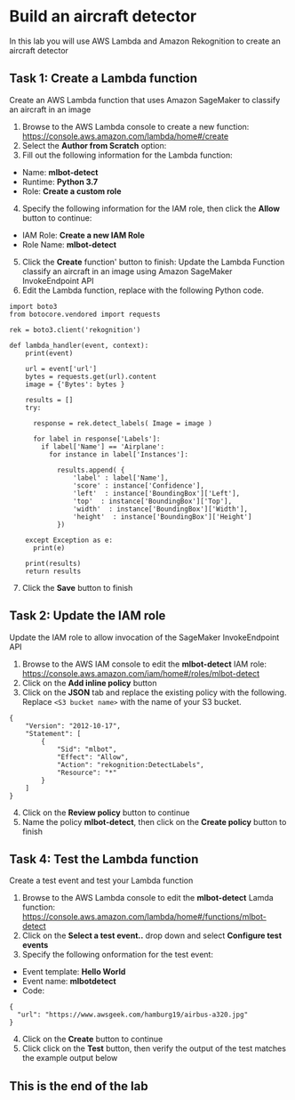 # Build an aircraft detector
In this lab you will use AWS Lambda and Amazon Rekognition to create an aircraft detector

## Task 1: Create a Lambda function
Create an AWS Lambda function that uses Amazon SageMaker to classify an aircraft in an image
1. Browse to the AWS Lambda console to create a new function: https://console.aws.amazon.com/lambda/home#/create
2. Select the **Author from Scratch** option:
3. Fill out the following information for the Lambda function:
* Name: **mlbot-detect**
* Runtime: **Python 3.7**
* Role: **Create a custom role**
4. Specify the following information for the IAM role, then click the **Allow** button to continue:
* IAM Role: **Create a new IAM Role**
* Role Name: **mlbot-detect**
5. Click the **Create** function' button to finish:
Update the Lambda Function classify an aircraft in an image using Amazon SageMaker InvokeEndpoint API
6. Edit the Lambda function, replace with the following Python code. 
```
import boto3
from botocore.vendored import requests

rek = boto3.client('rekognition')

def lambda_handler(event, context):
    print(event)
    
    url = event['url']
    bytes = requests.get(url).content
    image = {'Bytes': bytes }
    
    results = []
    try:
        
      response = rek.detect_labels( Image = image )

      for label in response['Labels']:
        if label['Name'] == 'Airplane':
          for instance in label['Instances']:

            results.append( { 
                'label' : label['Name'],
                'score' : instance['Confidence'],
                'left'  : instance['BoundingBox']['Left'],
                'top'  : instance['BoundingBox']['Top'],
                'width'  : instance['BoundingBox']['Width'],
                'height'  : instance['BoundingBox']['Height']
            })

    except Exception as e:
      print(e)

    print(results)
    return results
```
7. Click the **Save** button to finish

## Task 2: Update the IAM role
Update the IAM role to allow invocation of the SageMaker InvokeEndpoint API
1. Browse to the AWS IAM console to edit the **mlbot-detect** IAM role: https://console.aws.amazon.com/iam/home#/roles/mlbot-detect
2. Click on the **Add inline policy** button
3. Click on the **JSON** tab and replace the existing policy with the following. Replace ```<S3 bucket name>``` with the name of your S3 bucket.

```
{
    "Version": "2012-10-17",
    "Statement": [
        {
            "Sid": "mlbot",
            "Effect": "Allow",
            "Action": "rekognition:DetectLabels",
            "Resource": "*"
        }
    ]
}
```
4. Click on the **Review policy** button to continue
5. Name the policy **mlbot-detect**, then click on the **Create policy** button to finish

## Task 4: Test the Lambda function
Create a test event and test your Lambda function 
1. Browse to the AWS Lambda console to edit the **mlbot-detect** Lamda function: https://console.aws.amazon.com/lambda/home#/functions/mlbot-detect
2. Click on the **Select a test event..** drop down and select **Configure test events**
3. Specify the following onformation for the test event:
* Event template: **Hello World**
* Event name: **mlbotdetect**
* Code:
```
{
  "url": "https://www.awsgeek.com/hamburg19/airbus-a320.jpg"
}
```
4. Click on the **Create** button to continue
5. Click click on the **Test** button, then verify the output of the test matches the example output below

## This is the end of the lab
